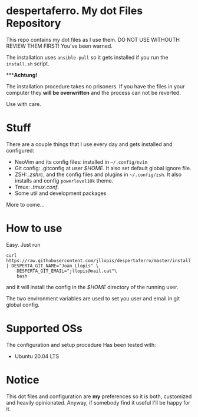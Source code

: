 despertaferro. My dot Files Repository
======================================

This repo contains my dot files as I use them. DO NOT USE WITHOUTH REVIEW THEM FIRST! You've been warned.

The installation uses `ansible-pull` so it gets installed if you run the `install.sh` script.

*****Achtung!**

The installation procedure takes no prisoners. If you have the files in your computer they **will be overwritten** and
the process can not be reverted.

Use with care.

# Stuff

There are a couple things that I use every day and gets installed and configured:

- NeoVim and its config files: installed in `~/.config/nvim`
- Git config: .gitconfig at user _$HOME_. It also set default global ignore file.
- ZSH: _.zshrc_, and the config files and plugins in `~/.config/zsh`. It also installs and config `powerlevel10k` theme.
- Tmux: _.tmux.conf_.
- Some util and development packages

More to come...

# How to use

Easy. Just run

    curl https://raw.githubusercontent.com/jllopis/despertaferro/master/install.sh | DESPERTA_GIT_NAME="Joan Llopis" \
        DESPERTA_GIT_EMAIL="jllopis@mail.cat"\
        bash

and it will install the config in the _$HOME_ directory of the running user.

The two environment variables are used to set you user and email in git global config.

# Supported OSs

The configuration and setup procedure Has been tested with:

- Ubuntu 20.04 LTS

# Notice

This dot files and configuration are **my** preferences so it is both, customized and heavily opinionated. Anyway, if somebody find it useful I'll be happy for it.
